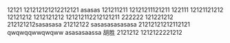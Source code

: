 12121
121212121212212121
asasas
121211211
12121211121211
122111
12121121212
12121212
1212121212
121212112212121211
222222
121221212
212121212sasasasa
21212122
sasasasasasasa
21212121212112121
qwqwqqwwqwqww
asasasaassa
胡胜
2121212
1212122221212
